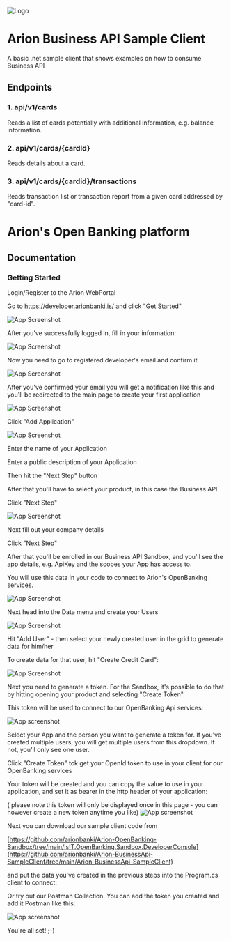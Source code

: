 ![Logo](https://github.com/arionbanki/Arion-BusinessApi-SampleClient/blob/main/doc-images/01%20-%20arionlogoblue.png?raw=true)

# Arion Business API Sample Client
A basic .net sample client that shows examples on how to consume Business API

## Endpoints
### 1. api/v1/cards
Reads a list of cards potentially with additional information, e.g. balance information.

### 2. api/v1/cards/{cardId}
Reads details about a card.

### 3. api/v1/cards/{cardid}/transactions
Reads transaction list or transaction report from a given card addressed by "card-id".

# Arion's Open Banking platform


## Documentation

  ### Getting Started
  
  Login/Register to the Arion WebPortal

Go to https://developer.arionbanki.is/ and click "Get Started"

![App Screenshot](https://github.com/arionbanki/Arion-BusinessApi-SampleClient/blob/main/doc-images/02%20-%20Getting%20Started.png)

After you've successfully logged in, fill in your information:

![App Screenshot](https://github.com/arionbanki/Arion-BusinessApi-SampleClient/blob/main/doc-images/03%20-%20Lets%20Get%20To%20Know%20You.png?raw=true)

Now you need to go to registered developer's email and confirm it

![App Screenshot](https://github.com/arionbanki/Arion-BusinessApi-SampleClient/blob/main/doc-images/04%20-%20Confirm%20Email.png?raw=true)

After you've confirmed your email you will get a notification like this and you'll be redirected to the main page to create your first application

![App Screenshot](https://github.com/arionbanki/Arion-BusinessApi-SampleClient/blob/main/doc-images/05%20-%20Email%20Confirmed.png?raw=true)

Click "Add Application"

![App Screenshot](https://github.com/arionbanki/Arion-BusinessApi-SampleClient/blob/main/doc-images/06%20-%20Create%20Application.png?raw=true)

Enter the name of your Application

Enter a public description of your Application

Then hit the "Next Step" button

After that you'll have to select your product, in this case the Business API.

Click "Next Step"

![App Screenshot](https://github.com/arionbanki/Arion-BusinessApi-SampleClient/blob/main/doc-images/07%20-%20Create%20Application2.png?raw=true)

Next fill out your company details

Click "Next Step"

After that you'll be enrolled in our Business API Sandbox, and you'll see the app details, e.g. ApiKey and the scopes your App has access to.

You will use this data in your code to connect to Arion's OpenBanking services.

![App Screenshot](https://github.com/arionbanki/Arion-BusinessApi-SampleClient/blob/main/doc-images/08%20-%20CreateApplication3.png?raw=true)

Next head into the Data menu and create your Users

![App Screenshot](https://github.com/arionbanki/Arion-OpenBanking-Sandbox/blob/main/doc-images/14%20-%20Manage%20Users.png?raw=true)

Hit "Add User" - then select your newly created user in the grid to generate data for him/her

To create data for that user, hit "Create Credit Card":

![App Screenshot](https://github.com/arionbanki/Arion-BusinessApi-SampleClient/blob/main/doc-images/09%20-%20Create%20Sandbox%20Cards.png?raw=true)

Next you need to generate a token. For the Sandbox, it's possible to do that by hitting opening your product and selecting "Create Token"

This token will be used to connect to our OpenBanking Api services:

![App screenshot](https://github.com/arionbanki/Arion-BusinessApi-SampleClient/blob/main/doc-images/10%20-%20Generate%20Sandbox%20Token.png?raw=true)

Select your App and the person you want to generate a token for. If you've created multiple users, you will get multiple users from this dropdown. If not, you'll only see one user.

Click "Create Token" tok get your OpenId token to use in your client for our OpenBanking services

Your token will be created and you can copy the value to use in your application, and set it as bearer in the http header of your application:

( please note this token will only be displayed once in this page - you can however create a new token anytime you like)
![App screenshot](https://github.com/arionbanki/Arion-BusinessApi-SampleClient/blob/main/doc-images/11%20-%20Generate%20Sandbox%20Token2.png?raw=true)

Next you can download our sample client code from 

[https://github.com/arionbanki/Arion-OpenBanking-Sandbox/tree/main/IsIT.OpenBanking.Sandbox.DeveloperConsole](https://github.com/arionbanki/Arion-BusinessApi-SampleClient/tree/main/Arion-BusinessApi-SampleClient)

and put the data you've created in the previous steps into the Program.cs client to connect:

Or try out our Postman Collection. You can add the token you created and add it Postman like this:

![App screenshot](https://github.com/arionbanki/Arion-BusinessApi-SampleClient/blob/main/doc-images/12%20-%20Postman%20Sandbox%20Token.png?raw=true)

You're all set! ;-)
